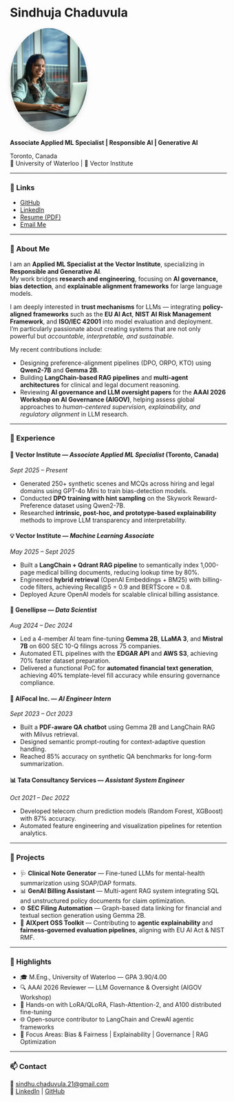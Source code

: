 # Sindhuja Chaduvula  
<img src="Photo.JPG" alt="Sindhuja Chaduvula" width="180" style="border-radius:50%; box-shadow:0 4px 12px rgba(0,0,0,0.1);" />

**Associate Applied ML Specialist | Responsible AI | Generative AI**

Toronto, Canada  
📍 University of Waterloo | 🧠 Vector Institute  

---

### 🔗 Links
- [GitHub](https://github.com/sindhujachaduvula)
- [LinkedIn](https://www.linkedin.com/in/sindhuja-chaduvula)
- [Resume (PDF)](resume.pdf)
- [Email Me](mailto:sindhu.chaduvula.21@gmail.com)

---

### 🧠 About Me
I am an **Applied ML Specialist at the Vector Institute**, specializing in **Responsible and Generative AI**.  
My work bridges **research and engineering**, focusing on **AI governance, bias detection**, and **explainable alignment frameworks** for large language models.

I am deeply interested in **trust mechanisms** for LLMs — integrating **policy-aligned frameworks** such as the **EU AI Act**, **NIST AI Risk Management Framework**, and **ISO/IEC 42001** into model evaluation and deployment.  
I’m particularly passionate about creating systems that are not only powerful but *accountable, interpretable, and sustainable*.

My recent contributions include:
- Designing preference-alignment pipelines (DPO, ORPO, KTO) using **Qwen2-7B** and **Gemma 2B**.  
- Building **LangChain-based RAG pipelines** and **multi-agent architectures** for clinical and legal document reasoning.  
- Reviewing **AI governance and LLM oversight papers** for the **AAAI 2026 Workshop on AI Governance (AIGOV)**, helping assess global approaches to *human-centered supervision, explainability, and regulatory alignment* in LLM research.

---

### 💼 Experience

#### 🧩 **Vector Institute** — *Associate Applied ML Specialist* (Toronto, Canada)  
*Sept 2025 – Present*  
- Generated 250+ synthetic scenes and MCQs across hiring and legal domains using GPT-4o Mini to train bias-detection models.  
- Conducted **DPO training with hint sampling** on the Skywork Reward-Preference dataset using Qwen2-7B.  
- Researched **intrinsic, post-hoc, and prototype-based explainability** methods to improve LLM transparency and interpretability.

#### 💡 **Vector Institute** — *Machine Learning Associate*  
*May 2025 – Sept 2025*  
- Built a **LangChain + Qdrant RAG pipeline** to semantically index 1,000-page medical billing documents, reducing lookup time by 80%.  
- Engineered **hybrid retrieval** (OpenAI Embeddings + BM25) with billing-code filters, achieving Recall@5 = 0.9 and BERTScore = 0.8.  
- Deployed Azure OpenAI models for scalable clinical billing assistance.

#### 🧮 **Genellipse** — *Data Scientist*  
*Aug 2024 – Dec 2024*  
- Led a 4-member AI team fine-tuning **Gemma 2B**, **LLaMA 3**, and **Mistral 7B** on 600 SEC 10-Q filings across 75 companies.  
- Automated ETL pipelines with the **EDGAR API** and **AWS S3**, achieving 70% faster dataset preparation.  
- Delivered a functional PoC for **automated financial text generation**, achieving 40% template-level fill accuracy while ensuring governance compliance.

#### 🤖 **AIFocal Inc.** — *AI Engineer Intern*  
*Sept 2023 – Oct 2023*  
- Built a **PDF-aware QA chatbot** using Gemma 2B and LangChain RAG with Milvus retrieval.  
- Designed semantic prompt-routing for context-adaptive question handling.  
- Reached 85% accuracy on synthetic QA benchmarks for long-form summarization.

#### 📊 **Tata Consultancy Services** — *Assistant System Engineer*  
*Oct 2021 – Dec 2022*  
- Developed telecom churn prediction models (Random Forest, XGBoost) with 87% accuracy.  
- Automated feature engineering and visualization pipelines for retention analytics.

---

### 🧩 Projects
- 🩺 **Clinical Note Generator** — Fine-tuned LLMs for mental-health summarization using SOAP/DAP formats.  
- 📊 **GenAI Billing Assistant** — Multi-agent RAG system integrating SQL and unstructured policy documents for claim optimization.  
- ⚙️ **SEC Filing Automation** — Graph-based data linking for financial and textual section generation using Gemma 2B.  
- 🤝 **AIXpert OSS Toolkit** — Contributing to **agentic explainability** and **fairness-governed evaluation pipelines**, aligning with EU AI Act & NIST RMF.

---

### 🏅 Highlights
- 🎓 M.Eng., University of Waterloo — GPA 3.90/4.00  
- 🔍 AAAI 2026 Reviewer — LLM Governance & Oversight (AIGOV Workshop)  
- 🧱 Hands-on with LoRA/QLoRA, Flash-Attention-2, and A100 distributed fine-tuning  
- 🌐 Open-source contributor to LangChain and CrewAI agentic frameworks  
- 🧠 Focus Areas: Bias & Fairness | Explainability | Governance | RAG Optimization

---

### 📫 Contact
📧 [sindhu.chaduvula.21@gmail.com](mailto:sindhu.chaduvula.21@gmail.com)  
🔗 [LinkedIn](https://linkedin.com/in/sindhujachaduvula) | [GitHub](https://github.com/sindhujachaduvula)
